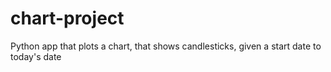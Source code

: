 # chart-project

Python app that plots a chart, that shows candlesticks, given a start date to today's date
